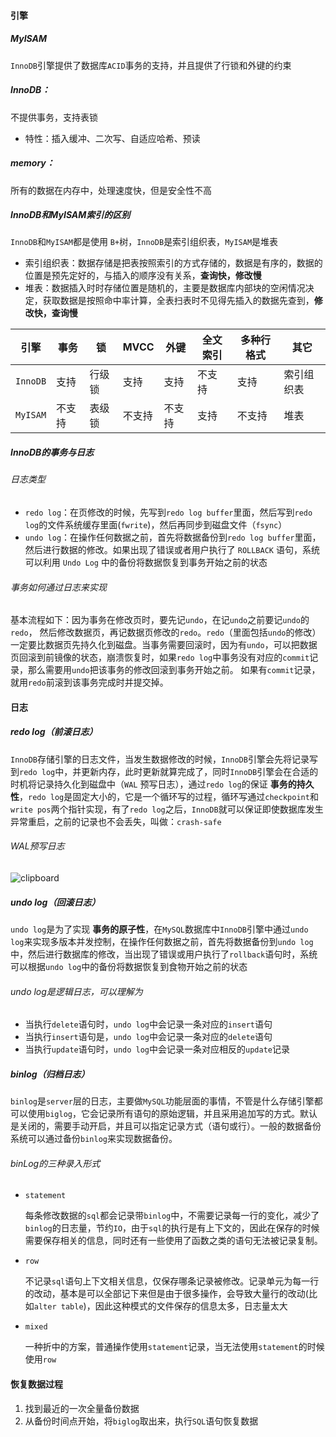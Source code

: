 #### 引擎

##### MyISAM

`InnoDB`引擎提供了数据库`ACID`事务的支持，并且提供了行锁和外键的约束

##### InnoDB：

不提供事务，支持表锁

-   特性：插入缓冲、二次写、自适应哈希、预读

##### memory：

所有的数据在内存中，处理速度快，但是安全性不高

##### InnoDB和MyISAM索引的区别

`InnoDB`和`MyISAM`都是使用 `B+`树，`InnoDB`是索引组织表，`MyISAM`是堆表

- 索引组织表：数据存储是把表按照索引的方式存储的，数据是有序的，数据的位置是预先定好的，与插入的顺序没有关系，__查询快，修改慢__
- 堆表：数据插入时时存储位置是随机的，主要是数据库内部块的空闲情况决定，获取数据是按照命中率计算，全表扫表时不见得先插入的数据先查到，__修改快，查询慢__

| 引擎     | 事务   | 锁     | MVCC   | 外键   | 全文索引 | 多种行格式 | 其它       |
| -------- | ------ | ------ | ------ | ------ | -------- | ---------- | ---------- |
| `InnoDB` | 支持   | 行级锁 | 支持   | 支持   | 不支持   | 支持       | 索引组织表 |
| `MyISAM` | 不支持 | 表级锁 | 不支持 | 不支持 | 支持     | 不支持     | 堆表       |

##### InnoDB的事务与日志

###### 日志类型

- `redo log`：在页修改的时候，先写到`redo log buffer`里面，然后写到`redo log`的文件系统缓存里面(`fwrite`)，然后再同步到磁盘文件（`fsync`）
- `undo log`：在操作任何数据之前，首先将数据备份到`redo log buffer`里面，然后进行数据的修改。如果出现了错误或者用户执行了 `ROLLBACK` 语句，系统可以利用 `Undo Log` 中的备份将数据恢复到事务开始之前的状态

###### 事务如何通过日志来实现

基本流程如下：因为事务在修改页时，要先记`undo`，在记`undo`之前要记`undo`的`redo`， 然后修改数据页，再记数据页修改的`redo`。`redo`（里面包括`undo`的修改） 一定要比数据页先持久化到磁盘。当事务需要回滚时，因为有`undo`，可以把数据页回滚到前镜像的状态，崩溃恢复时，如果`redo log`中事务没有对应的`commit`记录，那么需要用`undo`把该事务的修改回滚到事务开始之前。 如果有`commit`记录，就用`redo`前滚到该事务完成时并提交掉。



#### 日志

##### redo log（前滚日志）

`InnoDB`存储引擎的日志文件，当发生数据修改的时候，`InnoDB`引擎会先将记录写到`redo log`中，并更新内存，此时更新就算完成了，同时`InnoDB`引擎会在合适的时机将记录持久化到磁盘中（`WAL` 预写日志），通过`redo log`的保证 __事务的持久性__，`redo log`是固定大小的，它是一个循环写的过程，循环写通过`checkpoint`和`write pos`两个指针实现，有了`redo log`之后，`InnoDB`就可以保证即使数据库发生异常重启，之前的记录也不会丢失，叫做：`crash-safe`

###### WAL预写日志

![clipboard](https://typroa12138.oss-cn-hangzhou.aliyuncs.com/image/20200628133129.png)

##### undo log（回滚日志）

`undo log`是为了实现 __事务的原子性__，在`MySQL`数据库中`InnoDB`引擎中通过`undo log`来实现多版本并发控制，在操作任何数据之前，首先将数据备份到`undo log`中，然后进行数据库的修改，当出现了错误或用户执行了`rollback`语句时，系统可以根据`undo log`中的备份将数据恢复到食物开始之前的状态

###### undo log是逻辑日志，可以理解为

- 当执行`delete`语句时，`undo log`中会记录一条对应的`insert`语句
- 当执行`insert`语句是，`undo log`中会记录一条对应的`delete`语句
- 当执行`update`语句时，`undo log`中会记录一条对应相反的`update`记录

##### binlog（归档日志）

`binlog`是`server`层的日志，主要做`MySQL`功能层面的事情，不管是什么存储引擎都可以使用`biglog`，它会记录所有语句的原始逻辑，并且采用追加写的方式。默认是关闭的，需要手动开启，并且可以指定记录方式（语句或行）。一般的数据备份系统可以通过备份`binlog`来实现数据备份。

###### binLog的三种录入形式

-   `statement`

    每条修改数据的`sql`都会记录带`binlog`中，不需要记录每一行的变化，减少了`binlog`的日志量，节约`IO`，由于`sql`的执行是有上下文的，因此在保存的时候需要保存相关的信息，同时还有一些使用了函数之类的语句无法被记录复制。

-   `row`

    不记录`sql`语句上下文相关信息，仅保存哪条记录被修改。记录单元为每一行的改动，基本是可以全部记下来但是由于很多操作，会导致大量行的改动(比如`alter table`)，因此这种模式的文件保存的信息太多，日志量太大

-   `mixed`

    一种折中的方案，普通操作使用`statement`记录，当无法使用`statement`的时候使用`row`

#### 恢复数据过程

1. 找到最近的一次全量备份数据
2. 从备份时间点开始，将`biglog`取出来，执行`SQL`语句恢复数据

